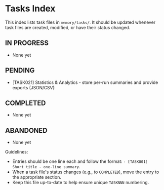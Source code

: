 # Tasks Index

This index lists task files in `memory/tasks/`. It should be updated whenever task files are created, modified, or have their status changed.

## IN PROGRESS

- None yet

## PENDING

- [TASK021] Statistics & Analytics - store per-run summaries and provide exports (JSON/CSV)

## COMPLETED

- None yet

## ABANDONED

- None yet

Guidelines:

- Entries should be one line each and follow the format: `- [TASK001] Short title - one-line summary`.
- When a task file's status changes (e.g., to `COMPLETED`), move the entry to the appropriate section.
- Keep this file up-to-date to help ensure unique `TASKNNN` numbering.
